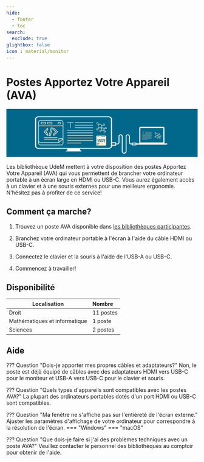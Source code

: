 ```yaml
---
hide:
  - footer
  - toc
search:
  exclude: true
glightbox: false
icon : material/monitor
---
```


# Postes Apportez Votre Appareil (AVA)

![](images/ava.jpg)

Les bibliothèque UdeM mettent à votre disposition des postes Apportez Votre Appareil (AVA) qui vous permettent de brancher votre ordinateur portable à un écran large en HDMI ou USB-C. Vous aurez également accès à un clavier et à une souris externes pour une meilleure ergonomie. N'hésitez pas à profiter de ce service!

## Comment ça marche?

1) Trouvez un poste AVA disponible dans [les bibliothèques participantes](#localisation).

2) Branchez votre ordinateur portable à l'écran à l'aide du câble HDMI ou USB-C.

3) Connectez le clavier et la souris à l'aide de l'USB-A ou USB-C.

4) Commencez à travailler!

## Disponibilité

| Localisation   |      Nombre      |
|----------|:-------------|
| Droit | 11 postes |
| Mathématiques et informatique| 1 poste |
| Sciences | 2 postes |

## Aide

??? Question "Dois-je apporter mes propres câbles et adaptateurs?"
    Non, le poste est déjà équipé de câbles avec des adaptateurs HDMI vers USB-C pour le moniteur et USB-A vers USB-C pour le clavier et souris.

??? Question "Quels types d'appareils sont compatibles avec les postes AVA?"
    La plupart des ordinateurs portables dotés d'un port HDMI ou USB-C sont compatibles.

??? Question "Ma fenêtre ne s'affiche pas sur l'entièreté de l'écran externe."
    Ajuster les paramètres d'affichage de votre ordinateur pour correspondre à la résolution de l'écran.
    === "Windows"
    === "macOS"

??? Question "Que dois-je faire si j'ai des problèmes techniques avec un poste AVA?"
    Veuillez contacter le personnel des bibliothèques au comptoir pour obtenir de l'aide.
